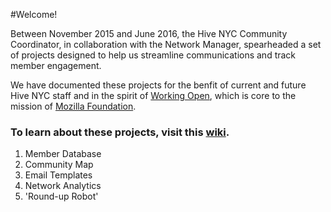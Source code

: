 #Welcome!

Between November 2015 and June 2016, the Hive NYC Community Coordinator, in collaboration with the Network Manager, spearheaded a set of projects designed to help us streamline communications and track member engagement.
 
We have documented these projects for the benfit of current and future Hive NYC staff and in the spirit of [Working Open](), which is core to the mission of [Mozilla Foundation](https://www.mozilla.org/en-US/foundation/about/).

### To learn about these projects, visit this [wiki](https://github.com/MozillaFoundation/HiveNYC/wiki).

1. Member Database
2. Community Map
3. Email Templates
4. Network Analytics
5. 'Round-up Robot'



